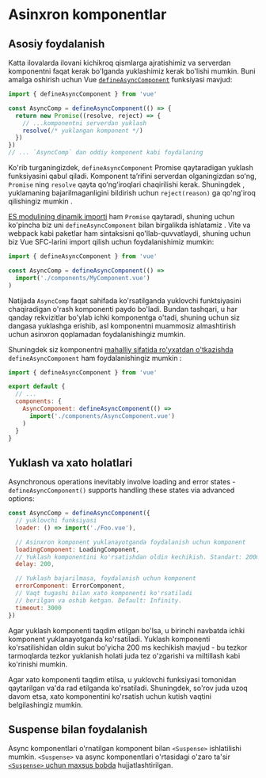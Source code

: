 # Asinxron komponentlar

## Asosiy foydalanish

Katta ilovalarda ilovani kichikroq qismlarga ajratishimiz va serverdan komponentni faqat kerak bo'lganda yuklashimiz kerak bo'lishi mumkin. Buni amalga oshirish uchun Vue [`defineAsyncComponent`](/api/general.html#defineasynccomponent) funksiyasi mavjud:
```js
import { defineAsyncComponent } from 'vue'

const AsyncComp = defineAsyncComponent(() => {
  return new Promise((resolve, reject) => {
    // ...komponentni serverdan yuklash
    resolve(/* yuklangan komponent */)
  })
})
// ... `AsyncComp` dan oddiy komponent kabi foydalaning
```

Ko'rib turganingizdek, `defineAsyncComponent` Promise qaytaradigan yuklash funksiyasini qabul qiladi. Komponent taʼrifini serverdan olganingizdan soʻng, `Promise` ning `resolve` qayta qoʻngʻiroqlari chaqirilishi kerak. Shuningdek , yuklamaning bajarilmaganligini bildirish uchun `reject(reason)` ga qo'ng'iroq qilishingiz mumkin .

[ES modulining dinamik importi](https://developer.mozilla.org/en-US/docs/Web/JavaScript/Reference/Statements/import#dynamic_imports) ham `Promise` qaytaradi, shuning uchun ko'pincha biz uni `defineAsyncComponent` bilan birgalikda ishlatamiz . Vite va webpack kabi paketlar ham sintaksisni qo'llab-quvvatlaydi, shuning uchun biz Vue SFC-larini import qilish uchun foydalanishimiz mumkin:

```js
import { defineAsyncComponent } from 'vue'

const AsyncComp = defineAsyncComponent(() =>
  import('./components/MyComponent.vue')
)
```

Natijada `AsyncComp` faqat sahifada ko'rsatilganda yuklovchi funktsiyasini chaqiradigan o'rash komponenti paydo bo'ladi. Bundan tashqari, u har qanday rekvizitlar bo'ylab ichki komponentga o'tadi, shuning uchun siz dangasa yuklashga erishib, asl komponentni muammosiz almashtirish uchun asinxron qoplamadan foydalanishingiz mumkin.

<div class="options-api">

Shuningdek siz komponentni [mahalliy sifatida ro'yxatdan o'tkazishda](/guide/components/registration.html#local-registration) `defineAsyncComponent` ham foydalanishingiz mumkin :

```js
import { defineAsyncComponent } from 'vue'

export default {
  // ...
  components: {
    AsyncComponent: defineAsyncComponent(() =>
      import('./components/AsyncComponent.vue')
    )
  }
}
```

</div>

## Yuklash va xato holatlari

Asynchronous operations inevitably involve loading and error states - `defineAsyncComponent()` supports handling these states via advanced options:

```js
const AsyncComp = defineAsyncComponent({
  // yuklovchi funksiyasi
  loader: () => import('./Foo.vue'),

  // Asinxron komponent yuklanayotganda foydalanish uchun komponent
  loadingComponent: LoadingComponent,
  // Yuklash komponentini ko'rsatishdan oldin kechikish. Standart: 200ms.
  delay: 200,

  // Yuklash bajarilmasa, foydalanish uchun komponent
  errorComponent: ErrorComponent,
  // Vaqt tugashi bilan xato komponenti ko'rsatiladi
  // berilgan va oshib ketgan. Default: Infinity.
  timeout: 3000
})
```

Agar yuklash komponenti taqdim etilgan bo'lsa, u birinchi navbatda ichki komponent yuklanayotganda ko'rsatiladi. Yuklash komponenti ko'rsatilishidan oldin sukut bo'yicha 200 ms kechikish mavjud - bu tezkor tarmoqlarda tezkor yuklanish holati juda tez o'zgarishi va miltillash kabi ko'rinishi mumkin.

Agar xato komponenti taqdim etilsa, u yuklovchi funksiyasi tomonidan qaytarilgan va'da rad etilganda ko'rsatiladi. Shuningdek, so'rov juda uzoq davom etsa, xato komponentini ko'rsatish uchun kutish vaqtini belgilashingiz mumkin.

## Suspense bilan foydalanish

Async komponentlari o'rnatilgan komponent bilan `<Suspense>` ishlatilishi mumkin. `<Suspense>` va async komponentlari o'rtasidagi o'zaro ta'sir [`<Suspense>` uchun maxsus bobda](/guide/built-ins/suspense.html) hujjatlashtirilgan.
